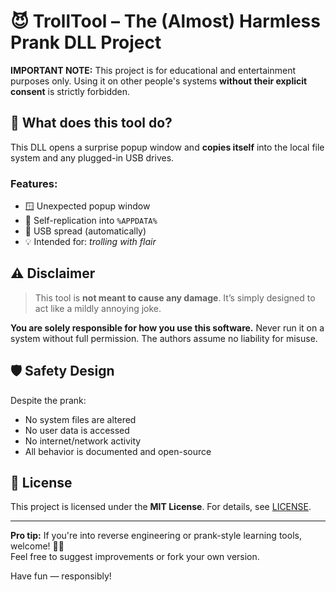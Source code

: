 
# 😈 TrollTool – The (Almost) Harmless Prank DLL Project

**IMPORTANT NOTE:** This project is for educational and entertainment purposes only. Using it on other people's systems **without their explicit consent** is strictly forbidden.

## 🧪 What does this tool do?

This DLL opens a surprise popup window and **copies itself** into the local file system and any plugged-in USB drives.

### Features:

- 🪟 Unexpected popup window
- 📁 Self-replication into `%APPDATA%`
- 🔌 USB spread (automatically)
- 💡 Intended for: *trolling with flair*

## ⚠️ Disclaimer

> This tool is **not meant to cause any damage**. It’s simply designed to act like a mildly annoying joke.

**You are solely responsible for how you use this software.** Never run it on a system without full permission. The authors assume no liability for misuse.

## 🛡️ Safety Design

Despite the prank:
- No system files are altered
- No user data is accessed
- No internet/network activity
- All behavior is documented and open-source

## 📄 License

This project is licensed under the **MIT License**. For details, see [LICENSE](./LICENSE).

---

**Pro tip:** If you're into reverse engineering or prank-style learning tools, welcome! 🧙‍♂️  
Feel free to suggest improvements or fork your own version.

Have fun — responsibly!
